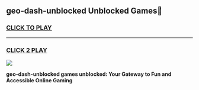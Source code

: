 
## geo-dash-unblocked Unblocked Games👋
<h3>
<a href="https://news.freeplayer.one?title=geo-dash-unblocked&ref=16F">CLICK TO PLAY</a></h3>
<hr>

<h3>
<a href="https://news.freeplayer.one?title=geo-dash-unblocked&ref=16F">CLICK 2 PLAY</a>
  
</h3>

<a href="https://news.freeplayer.one?title=geo-dash-unblocked&ref=16F/"><img src="https://clearcache.store/games.png"></a>


**geo-dash-unblocked games unblocked: Your Gateway to Fun and Accessible Online Gaming**
